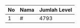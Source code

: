 | No | Nama            | Jumlah Level |
|----|-----------------|--------------|
| 1  | #    |    4793        |
